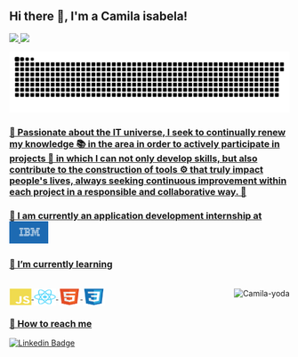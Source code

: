 ## Hi there 👋, I'm a Camila isabela!

<div>
  <a href="https://github.com/Camila-Isabela">
  <img height="180em" src="https://github-readme-stats.vercel.app/api?username=Camila-Isabela&show_icons=true&theme=dracula&include_all_commits=true&count_private=true"/>
  <img height="180em" src="https://github-readme-stats.vercel.app/api/top-langs/?username=Camila-Isabela&layout=compact&langs_count=7&theme=dracula"/>
</div>

![Snake animation](https://github.com/Camila-Isabela/Camila-Isabela/blob/output/github-contribution-grid-snake.svg)

### 🎈 Passionate about the IT universe, I seek to continually renew my knowledge 📚 in the area in order to actively participate in projects 📑 in which I can not only develop skills, but also contribute to the construction of tools  ⚙  that truly impact people's lives, always seeking continuous improvement within each project in a responsible and collaborative way. 🙌

### 🐝 I am currently an application development internship at    <img src="https://github.com/Camila-Isabela/Camila-Isabela/blob/master/ibm.jpg?raw=true" width="70" height="40">

### 🌱  I’m currently learning 

<div style="display: inline_block"><br>
  <img align="center" alt="Camila-Js" height="30" width="40" src="https://raw.githubusercontent.com/devicons/devicon/master/icons/javascript/javascript-plain.svg">
  <img align="center" alt="Camila-React" height="30" width="40" src="https://raw.githubusercontent.com/devicons/devicon/master/icons/react/react-original.svg">
  <img align="center" alt="Camila-HTML" height="30" width="40" src="https://raw.githubusercontent.com/devicons/devicon/master/icons/html5/html5-original.svg">
  <img align="center" alt="Camila-CSS" height="30" width="40" src="https://raw.githubusercontent.com/devicons/devicon/master/icons/css3/css3-original.svg">
  <img align="right" alt="Camila-yoda" src="https://cdn.discordapp.com/attachments/795358919417397249/825430589581688872/hi.gif">
</div>



###  💬 How to reach me

</a> [![Linkedin Badge](https://img.shields.io/badge/-LinkedIn-blue?style=flat-square&logo=Linkedin&logoColor=white&link=https://www.linkedin.com/in/camila-isabela/)](https://www.linkedin.com/in/camila-isabela/) 

 
